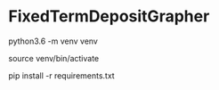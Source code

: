 # FixedTermDepositGrapher

python3.6 -m venv venv

source venv/bin/activate

pip install -r requirements.txt
